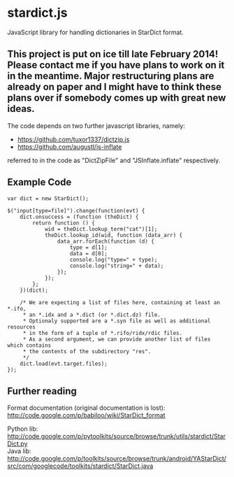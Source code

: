 stardict.js
==========

JavaScript library for handling dictionaries in StarDict format.

This project is put on ice till late February 2014! Please contact me if you have plans to work on it in the meantime. Major restructuring plans are already on paper and I might have to think these plans over if somebody comes up with great new ideas.
---

The code depends on two further javascript libraries, namely:

- https://github.com/tuxor1337/dictzip.js  
- https://github.com/augustl/js-inflate

referred to in the code as "DictZipFile" and "JSInflate.inflate" respectively.

Example Code
---

    var dict = new StarDict();
    
    $("input[type=file]").change(function(evt) {
        dict.onsuccess = (function (theDict) {
            return function () {
                wid = theDict.lookup_term("cat")[1];
                theDict.lookup_id(wid, function (data_arr) {
                    data_arr.forEach(function (d) {
                        type = d[1];
                        data = d[0];
                        console.log("type=" + type);
                        console.log("string=" + data);
                    });
                });
            };
        })(dict);
        
        /* We are expecting a list of files here, containing at least an *.ifo,
         * an *.idx and a *.dict (or *.dict.dz) file.
         * Optionaly supported are a *.syn file as well as additional resources
         * in the form of a tuple of *.rifo/ridx/rdic files.
         * As a second argument, we can provide another list of files which contains
         * the contents of the subdirectory "res".
         */
        dict.load(evt.target.files);
    });


Further reading
---

Format documentation (original documentation is lost): http://code.google.com/p/babiloo/wiki/StarDict_format
 
Python lib: http://code.google.com/p/pytoolkits/source/browse/trunk/utils/stardict/StarDict.py  
Java lib: http://code.google.com/p/toolkits/source/browse/trunk/android/YAStarDict/src/com/googlecode/toolkits/stardict/StarDict.java
